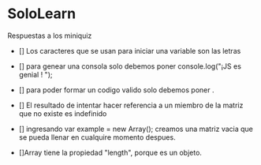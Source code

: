 # SoloLearn 
Respuestas a los miniquiz

* [] Los caracteres que se usan para iniciar una variable son las  letras
* [] para genear una consola solo debemos poner console.log("¡JS es genial ! ");
* [] para poder formar un codigo valido solo debemos poner <script>, nombre "james"; console.log (nombre); al final el </script>.


* [] El resultado de intentar hacer referencia a un miembro de la matriz que no existe es indefinido 
* [] ingresando var example = new Array(); creamos una matriz vacia que se pueda llenar en cualquire momento despues.
* []Array tiene la propiedad "length", porque es un objeto. 